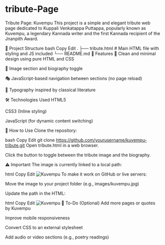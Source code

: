 # tribute-Page
Tribute Page: Kuvempu
This project is a simple and elegant tribute web page dedicated to Kuppali Venkatappa Puttappa, popularly known as Kuvempu, a legendary Kannada writer and the first Kannada recipient of the Jnanpith Award.

📂 Project Structure
bash
Copy
Edit
.
├── tribute.html       # Main HTML file with styling and JS included
└── README.md
📜 Features
🌿 Clean and minimal design using pure HTML and CSS

📸 Image section and biography toggle

🎭 JavaScript-based navigation between sections (no page reload)

🧾 Typography inspired by classical literature

🛠️ Technologies Used
HTML5

CSS3 (Inline styling)

JavaScript (for dynamic content switching)

🚀 How to Use
Clone the repository:

bash
Copy
Edit
git clone https://github.com/yourusername/kuvempu-tribute.git
Open tribute.html in a web browser.

Click the button to toggle between the tribute image and the biography.

⚠️ Important
The image is currently linked to a local path:

html
Copy
Edit
<img src="C:\Users\kavya\Downloads\kuvempu.jpg" alt="Kuvempu">
To make it work on GitHub or live servers:

Move the image to your project folder (e.g., images/kuvempu.jpg)

Update the path in the HTML:

html
Copy
Edit
<img src="images/kuvempu.jpg" alt="Kuvempu">
📌 To-Do (Optional)
 Add more pages or quotes by Kuvempu

 Improve mobile responsiveness

 Convert CSS to an external stylesheet

 Add audio or video sections (e.g., poetry readings)

